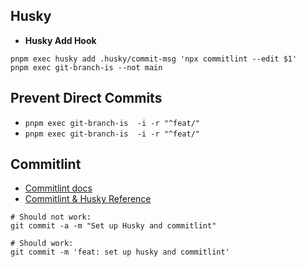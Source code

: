 ## Husky

- **Husky Add Hook**

```shell
pnpm exec husky add .husky/commit-msg 'npx commitlint --edit $1'
pnpm exec git-branch-is --not main
```

## Prevent Direct Commits

- `pnpm exec git-branch-is  -i -r "^feat/"`
- `pnpm exec git-branch-is  -i -r "^feat/"`

## Commitlint

- [Commitlint docs](https://commitlint.js.org/)
- [Commitlint & Husky Reference](https://www.techiediaries.com/git-hooks-husky-commitlint/)

```shell
# Should not work:
git commit -a -m "Set up Husky and commitlint"

# Should work:
git commit -m 'feat: set up husky and commitlint'
```
